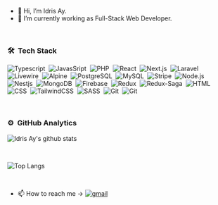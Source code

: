 - 👋 Hi, I’m Idris Ay.
- 🌱 I’m currently working as Full-Stack Web Developer.

<br />

### 🛠 &nbsp;Tech Stack
![Typescript](https://img.shields.io/badge/-TypeScript-141a20?style=flat&logo=Typescript&logoColor=3178C6)&nbsp;
![JavasSript](https://img.shields.io/badge/-JavaScript-141a20?style=flat&logo=Javascript&logoColor=FCDC00)&nbsp;
![PHP](https://img.shields.io/badge/-PHP-141a20?style=flat&logo=php&logoColor=white)&nbsp;
![React](https://img.shields.io/badge/-React-141a20?style=flat&logo=react&logoColor=61DAFB)&nbsp;
![Next.js](https://img.shields.io/badge/-Next.js-141a20?style=flat&logo=next.js&logoColor=ffffff)&nbsp;
![Laravel](https://img.shields.io/badge/-Laravel-141a20?style=flat&logo=laravel&logoColor=white)&nbsp;
![Livewire](https://img.shields.io/badge/Livewire-141a20?style=flat&logo=livewire&logoColor=white)&nbsp;
![Alpine](https://img.shields.io/badge/Alpine.js-141a20?style=flat&logo=alpine.js&logoColor=white)&nbsp;
![PostgreSQL](https://img.shields.io/badge/Postgresql-141a20?style=flat&logo=postgresql&logoColor=white)&nbsp;
![MySQL](https://img.shields.io/badge/mysql-141a20?style=flat&logo=mysql&logoColor=white)&nbsp;
![Stripe](https://img.shields.io/badge/stripe-141a20?style=flat&logo=stripe&logoColor=white)&nbsp;
![Node.js](https://img.shields.io/badge/-Node.js-141a20?style=flat&logo=Node.js&logoColor=75AC63)&nbsp;
![Nestjs](https://img.shields.io/badge/-NestJs-141a20?style=flat&logo=nestjs&logoColor=E0234E)&nbsp;
![MongoDB](https://img.shields.io/badge/-MongoDB-141a20?style=flat&logo=Mongodb&logoColor=75AC63)&nbsp;
![Firebase](https://img.shields.io/badge/-Firebase-141a20?style=flat&logo=Firebase&logoColor=FCDC00)&nbsp;
![Redux](https://img.shields.io/badge/-Redux-141a20?style=flat&logo=redux&logoColor=FCDC00)&nbsp;
![Redux-Saga](https://img.shields.io/badge/-ReduxSaga-141a20?style=flat&logo=redux-saga&logoColor=FCDC00)&nbsp;
![HTML](https://img.shields.io/badge/-HTML-141a20?style=flat&logo=HTML5)&nbsp;
![CSS](https://img.shields.io/badge/-CSS-141a20?style=flat&logo=CSS3&logoColor=1572B6)&nbsp;
![TailwindCSS](https://img.shields.io/badge/-TailwindCSS-141a20?style=flat&logo=Tailwindcss&logoColor=1572B6)&nbsp;
![SASS](https://img.shields.io/badge/-SCSS-141a20?style=flat&logo=SASS)&nbsp;
![Git](https://img.shields.io/badge/-Git-141a20?style=flat&logo=git)&nbsp;
![Git](https://img.shields.io/badge/-GitLab-141a20?style=flat&logo=gitlab)&nbsp;

<br />


### ⚙️ &nbsp;GitHub Analytics
![Idris Ay's github stats](https://github-readme-stats.vercel.app/api?username=idrisay&count_private=true&theme=radical&show_icons=true&include_all_commits=true)&nbsp;

<br />

![Top Langs](https://github-readme-stats.vercel.app/api/top-langs/?username=idrisay&layout=compact&theme=radical&count_private=true&langs_count=5&exclude_repo=BIL2002-final,MemoryGame-MadeWithUnity&hide=html,python,shell)

<br />

- 📫 How to reach me → 
[![gmail](https://img.shields.io/badge/-idrisayyildiz25@gmail.com-D14836?style=flat&logo=Gmail&logoColor=white)](mailto:idrisayyildiz25@gmail.com)
